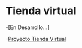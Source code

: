 # Tienda virtual

-[En Desarrollo...]

-[Proyecto Tienda Virtual](https://nelvisstiphen.github.io/tienda-virtual)
